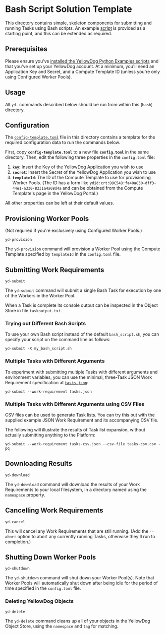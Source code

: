 # Bash Script Solution Template

This directory contains simple, skeleton components for submitting and running Tasks using Bash scripts. An example [script](bash_script.sh) is provided as a starting point, and this can be extended as required.

## Prerequisites

Please ensure you've [installed the YellowDog Python Examples scripts](https://github.com/yellowdog/python-examples#script-installation-with-pip) and that you've set up your YellowDog account. At a minimum, you'll need an Application Key and Secret, and a Compute Template ID (unless you're only using Configured Worker Pools).

## Usage

All `yd-` commands described below should be run from within this (`bash`) directory.

## Configuration

The [`config-template.toml`](config-template.toml) file in this directory contains a template for the required configuration data to run the commands below.

First, copy **`config-template.toml`** to a new file **`config.toml`** in the same directory. Then, edit the following three properties in the `config.toml` file:

1. **`key`**: Insert the Key of the YellowDog Application you wish to use
2. **`secret`**: Insert the Secret of the YellowDog Application you wish to use
3. **`templateId`**: The ID of the Compute Template to use for provisioning Worker Pools. (The ID has a form like `ydid:crt:D9C548:fa40a830-dff3-44e1-a330-8331a4a68d4a` and can be obtained from the Compute Template's page in the YellowDog Portal.)

All other properties can be left at their default values.

## Provisioning Worker Pools

(Not required if you're exclusively using Configured Worker Pools.)

```shell
yd-provision
```

The `yd-provision` command will provision a Worker Pool using the Compute Template specified by `templateId` in the `config.toml` file.

## Submitting Work Requirements

```shell
yd-submit
```

The `yd-submit` command will submit a single Bash Task for execution by one of the Workers in the Worker Pool.

When a Task is complete its console output can be inspected in the Object Store in file `taskoutput.txt`.

### Trying out Different Bash Scripts

To use your own Bash script instead of the default `bash_script.sh`, you can specify your script on the command line as follows:

```shell
yd-submit -X my_bash_script.sh
```

### Multiple Tasks with Different Arguments

To experiment with submitting multiple Tasks with different arguments and environment variables, you can use the minimal, three-Task JSON Work Requirement specification at [`tasks.json`](tasks.json):

```shell
yd-submit --work-requirement tasks.json
```

### Multiple Tasks with Different Arguments using CSV Files

CSV files can be used to generate Task lists. You can try this out with the supplied example JSON Work Requirement and its accompanying CSV file.

The following will illustrate the results of Task list expansion, without actually submitting anything to the Platform:

```shell
yd-submit --work-requirement tasks-csv.json --csv-file tasks-csv.csv -pq
```

## Downloading Results

```shell
yd-download
```

The `yd-download` command will download the results of your Work Requirements to your local filesystem, in a directory named using the `namespace` property.

## Cancelling Work Requirements

```shell
yd-cancel
```

This will cancel any Work Requirements that are still running. (Add the `--abort` option to abort any currently running Tasks, otherwise they'll run to completion.)

## Shutting Down Worker Pools

```shell
yd-shutdown
```

The `yd-shutdown` command will shut down your Worker Pool(s). Note that Worker Pools will automatically shut down after being idle for the period of time specified in the `config.toml` file.

### Deleting YellowDog Objects

```shell
yd-delete
```

The `yd-delete` command cleans up all of your objects in the YellowDog Object Store, using the `namespace` and `tag` for matching.
